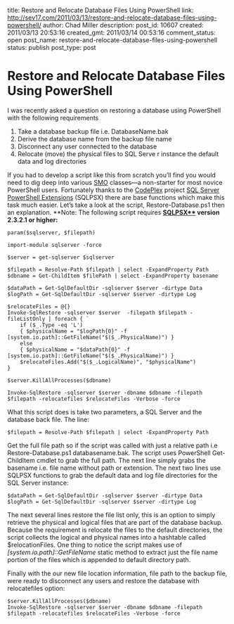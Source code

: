 title: Restore and Relocate Database Files Using PowerShell
link: http://sev17.com/2011/03/13/restore-and-relocate-database-files-using-powershell/
author: Chad Miller
description: 
post_id: 10607
created: 2011/03/13 20:53:16
created_gmt: 2011/03/14 00:53:16
comment_status: open
post_name: restore-and-relocate-database-files-using-powershell
status: publish
post_type: post

# Restore and Relocate Database Files Using PowerShell

I was recently asked a question on restoring a database using PowerShell with the following requirements

  1. Take a database backup file i.e. DatabaseName.bak 
  2. Derive the database name from the backup file name 
  3. Disconnect any user connected to the database 
  4. Relocate (move) the physical files to SQL Serve r instance the default data and log directories 

If you had to develop a script like this from scratch you’ll find you would need to dig deep into various [SMO](http://msdn.microsoft.com/en-us/library/cc285859.aspx) classes—a non-starter for most novice PowerShell users. Fortunately thanks to the [CodePlex](http://www.codeplex.com/) project [SQL Server PowerShell Extensions](http://sqlpsx.codeplex.com/) (SQLPSX) there are base functions which make this task much easier. Let’s take a look at the script, Restore-Database.ps1 then an explanation. **Note: The following script requires ****[SQLPSX**](http://sqlpsx.codeplex.com/)** version 2.3.2.1 or higher:**
    
    
    param($sqlserver, $filepath)
    
    import-module sqlserver -force
    
    $server = get-sqlserver $sqlserver
    
    $filepath = Resolve-Path $filepath | select -ExpandProperty Path
    $dbname = Get-ChildItem $filePath | select -ExpandProperty basename
    
    $dataPath = Get-SqlDefaultDir -sqlserver $server -dirtype Data
    $logPath = Get-SqlDefaultDir -sqlserver $server -dirtype Log
    
    $relocateFiles = @{}
    Invoke-SqlRestore -sqlserver $server  -filepath $filepath -fileListOnly | foreach { `
        if ($_.Type -eq 'L')
        { $physicalName = "$logPath{0}" -f [system.io.path]::GetFileName("$($_.PhysicalName)") }
        else
        { $physicalName = "$dataPath{0}" -f [system.io.path]::GetFileName("$($_.PhysicalName)") }
        $relocateFiles.Add("$($_.LogicalName)", "$physicalName")
    }
    
    $server.KillAllProcesses($dbname)
    
    Invoke-SqlRestore -sqlserver $server -dbname $dbname -filepath $filepath -relocatefiles $relocateFiles -Verbose -force

What this script does is take two parameters, a SQL Server and the database back file. The line:
    
    
    $filepath = Resolve-Path $filepath | select -ExpandProperty Path 

Get the full file path so if the script was called with just a relative path i.e Restore-Database.ps1 databasename.bak. The script uses PowerShell Get-ChildItem cmdlet to grab the full path. The next line simply grabs the basename i.e. file name without path or extension. The next two lines use SQLPSX functions to grab the default data and log file directories for the SQL Server instance:
    
    
    $dataPath = Get-SqlDefaultDir -sqlserver $server -dirtype Data
    $logPath = Get-SqlDefaultDir -sqlserver $server -dirtype Log

The next several lines restore the file list only, this is an option to simply retrieve the physical and logical files that are part of the database backup. Because the requirement is relocate the files to the default directories, the script collects the logical and physical names into a hashtable called $relocationFiles. One thing to notice the script makes use of _[system.io.path]::GetFileName_ static method to extract just the file name portion of the files which is appended to default directory path.

Finally with the our new file location information, file path to the backup file, were ready to disconnect any users and restore the database with relocatefiles option:
    
    
    $server.KillAllProcesses($dbname)
    Invoke-SqlRestore -sqlserver $server -dbname $dbname -filepath $filepath -relocatefiles $relocateFiles -Verbose -force